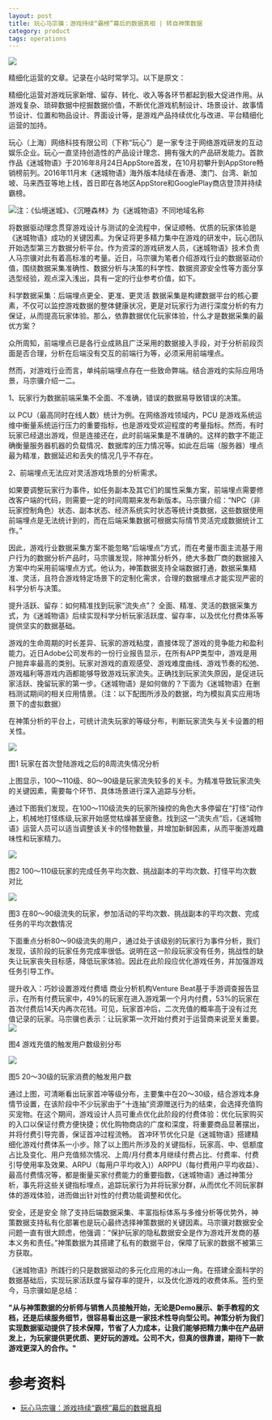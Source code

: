 ```yaml
---
layout: post
title: 玩心马宗骥：游戏持续“霸榜”幕后的数据真相 | 转自神策数据
category: product
tags: operations
---
```

![](https://cdn.kelu.org/blog/2017/09/data1.jpg)

精细化运营的文章。记录在小站时常学习。以下是原文：

精细化运营对游戏玩家新增、留存、转化、收入等各环节都起到极大促进作用。从游戏复杂、琐碎数据中挖掘数据价值，不断优化游戏机制设计、场景设计、故事情节设计、位置和物品设计、界面设计等，是游戏产品持续优化与改进、平台精细化运营的加持。

玩心（上海）网络科技有限公司（下称“玩心”）是一家专注于网络游戏研发的互动娱乐企业。玩心一直坚持创造性的产品设计理念、拥有强大的产品研发能力。首款作品《迷城物语》于2016年8月24日AppStore首发，在10月初攀升到AppStore畅销榜前列。2016年11月末《迷城物语》海外版本陆续在香港、澳门、台湾、新加坡、马来西亚等地上线，首日即在各地区AppStore和GooglePlay商店登顶并持续霸榜。

![](https://cdn.kelu.org/blog/2017/09/data2.png)注：《仙境迷城》、《沉睡森林》为《迷城物语》不同地域名称

将数据驱动理念贯穿游戏设计与测试的全流程中，保证顺畅、优质的玩家体验是《迷城物语》成功的关键因素。为保证将更多精力集中在游戏的研发中，玩心团队开始选型第三方数据分析平台。作为资深的游戏研发人员，《迷城物语》技术负责人马宗骥对此有着高标准的考量。近日，马宗骥为笔者介绍游戏行业的数据驱动价值，围绕数据采集准确性、数据分析与决策的科学性、数据资源安全性等方面分享选型经验，观点深入浅出，具有一定的行业参考价值，如下。

科学数据采集：后端埋点更全、更准、更灵活 数据采集是构建数据平台的核心要素，不仅可以监控游戏数据的整体健康状况，更是对玩家行为进行深度分析的有力保证，从而提高玩家体验。那么，依靠数据优化玩家体验，什么才是数据采集的最优方案？

众所周知，前端埋点已是各行业成熟且广泛采用的数据接入手段，对于分析前段页面是否合理，分析在后端没有交互的前端行为等，必须采用前端埋点。

然而，对游戏行业而言，单纯前端埋点存在一些致命弊端。结合游戏的实际应用场景，马宗骥介绍一二。

1、玩家行为数据前端采集不全面、不准确，错误的数据易导致错误的决策。

以 PCU（最高同时在线人数）统计为例。在网络游戏领域内，PCU 是游戏系统运维中衡量系统运行压力的重要指标，也是游戏受欢迎程度的考量指标。然而，有时玩家已经退出游戏，但是连接还在，此时前端采集是不准确的。这样的数字不能正确衡量服务器机器的负载情况、数据库的压力情况等。如此在后端（服务器）埋点最为精准，数据延迟和丢失的情况几乎不存在。

2、前端埋点无法应对灵活游戏场景的分析需求。

如果要调整玩家行为事件，如任务副本及其它们的属性采集方案，前端埋点需要修改客户端的代码，则需要一定的时间周期来发布新版本。马宗骥介绍：“NPC（非玩家控制角色）状态、副本状态、经济系统实时状态等统计类数据，这些数据使用前端埋点是无法统计到的，而在后端采集数据可根据实际情节灵活完成数据统计工作。” 

因此，游戏行业数据采集方案不能忽略“后端埋点”方式，而在考量市面主流基于用户行为的数据分析产品时，马宗骥发现，除神策分析外，绝大多数厂商的数据接入方案中均采用前端埋点方式。他认为，神策数据支持全端数据打通，数据采集精准、灵活，且符合游戏特定场景下的定制化需求，合理的数据埋点才能实现严密的科学分析与决策。

提升活跃、留存：如何精准找到玩家“流失点”？ 全面、精准、灵活的数据采集方式，为《迷城物语》后续实现科学分析玩家活跃度、留存率，以及优化付费体系等提供坚实的数据基础。

游戏的生命周期的时长差异、玩家的游戏粘度，直接体现了游戏的竞争能力和盈利能力。近日Adobe公司发布的一份行业报告显示，在所有APP类型中，游戏是用户抛弃率最高的类别。玩家对游戏的直观感受、游戏难度曲线、游戏节奏的松弛、游戏福利等游戏内涵都能够导致游戏玩家流失。正确找到玩家流失原因，是促进玩家活跃、挽留玩家的第一步。《迷城物语》是如何做的？下面为《迷城物语》在删档测试期间的相关应用情景。（注：以下配图所涉及的数据，均为模拟真实应用场景下的虚拟数据）

在神策分析的平台上，可统计流失玩家的等级分布，判断玩家流失与关卡设置的相关性。

![](https://cdn.kelu.org/blog/2017/09/data11.jpg)

图1 玩家在首次登陆游戏之后的8周流失情况分析

上图显示，100～110级、80～90级是玩家流失较多的关卡。为精准导致玩家流失的关键因素，需要每个环节、具体场景进行深入追踪与分析。

通过下图我们发现，在100～110级流失的玩家所操控的角色大多停留在“打怪”动作上，机械地打怪练级,玩家开始感觉枯燥甚至疲惫。找到这一“流失点”后，《迷城物语》运营人员可以适当调整该关卡的怪物数量，并增加新鲜因素，从而平衡游戏趣味性和玩家精力。

![](https://cdn.kelu.org/blog/2017/09/data12.jpg)

图2 100～110级玩家的完成任务平均次数、挑战副本的平均次数、打怪平均次数对比

![](https://cdn.kelu.org/blog/2017/09/data13.jpg)

图3 在80～90级流失的玩家，参加活动的平均次数、挑战副本的平均次数、完成任务的平均次数情况

下面重点分析80～90级流失的用户，通过处于该级别的玩家行为事件分析，我们发现，该阶段的玩家任务完成率很低。说明在这一阶段玩家没有任务，挑战性的缺失让玩家丧失目标感，降低玩家体验。因此在此阶段应优化游戏任务，并加强游戏任务引导工作。

提升收入：巧妙设置游戏付费墙 商业分析机构Venture Beat基于手游调查报告显示，在所有付费玩家中，49%的玩家在进入游戏第一个月内付费，53%的玩家在首次付费后14天内再次花钱。可见，玩家首冲后，二次充值的概率高于没有过充值记录的玩家。马宗骥也表示：让玩家第一次开始付费对于运营商来说至关重要。 ![](https://cdn.kelu.org/blog/2017/09/data14.jpg)

图4 游戏充值的触发用户数级别分布

![](https://cdn.kelu.org/blog/2017/09/data15.jpg)

图5 20～30级的玩家消费的触发用户数

通过上图，可清晰看出玩家首冲等级分布，主要集中在20～30级，结合游戏本身情节设置，在该阶段中不少玩家由于“十连抽”资源赠送行为的结束，会选择充值购买宠物。在这个期间，游戏设计人员可重点优化此阶段的付费体验：优化玩家购买的入口以保证付费方便快捷；优化购物商店的广度和深度，将重要商品显著摆出，并将付费引导完善，保证首冲过程流畅。 首冲环节优化只是《迷城物语》搭建精细化游戏付费体系一小步。除了以上图片所涉及的关键指标，玩家高、中、低额度占比及变化、用户充值频次情况、上周/月付费本月继续付费占比、付费率、付费引导使用率及效果、ARPU（每用户平均收入)）ARPPU（每付费用户平均收益）、最高付费情况等，都是衡量买家付费能力的重要指数，《迷城物语》通过神策分析，事先将这些关键指标埋点，追踪玩家行为并将玩家分群，从而优化不同玩家群体的游戏体验，进而做出针对性的付费功能调整和优化。

安全，还是安全 除了支持后端数据采集、丰富指标体系与多维分析等优势外，神策数据支持私有化部署也是玩心最终选择神策数据的关键因素。马宗骥对数据安全问题一直有很大顾虑，他强调：“保护玩家的隐私数据安全是作为游戏开发商的基本义务和责任。”神策数据为其搭建了私有的数据平台，保障了玩家的数据不被第三方获取。

《迷城物语》所践行的只是数据驱动的多元化应用的冰山一角。在搭建全面科学的数据基础后，实现玩家活跃度与留存率的提升，以及优化游戏的收费体系。签约至今，马宗骥如是总结：

**"从与神策数据的分析师与销售人员接触开始，无论是Demo展示、新手教程的文档，还是后续服务细节，很容易看出这是一家技术性导向型公司。神策分析为我们实现数据驱动提供了技术保障，节省了人力成本，让我们能够把精力集中在产品研发上，为玩家提供更优质、更好玩的游戏。公司不大，但真的很靠谱，期待下一款游戏更深入的合作。"**

# 参考资料

* [玩心马宗骥：游戏持续“霸榜”幕后的数据真相](https://sensorsdata.cn/blog/wan-xin-ma-zong-ji-you-xi-chi-xu-ba-bang-mu-hou-de-shu-ju-zhen-xiang-2)
